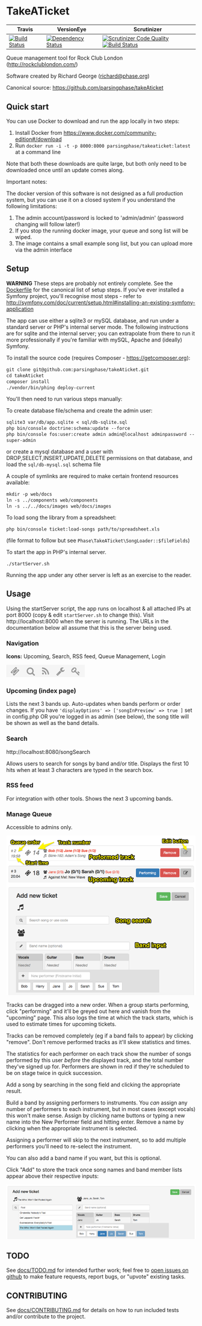 TakeATicket 
===========
| Travis | VersionEye | Scrutinizer |
| ---    | ---        | --- |
| [![Build Status](https://travis-ci.org/parsingphase/takeAticket.svg?branch=master)](https://travis-ci.org/parsingphase/takeAticket) | [![Dependency Status](https://www.versioneye.com/user/projects/57bc7d77968d6400336020a3/badge.svg?style=flat-square)](https://www.versioneye.com/user/projects/57bc7d77968d6400336020a3) | [![Scrutinizer Code Quality](https://scrutinizer-ci.com/g/parsingphase/takeAticket/badges/quality-score.png?b=master)](https://scrutinizer-ci.com/g/parsingphase/takeAticket/?branch=master) [![Build Status](https://scrutinizer-ci.com/g/parsingphase/takeAticket/badges/build.png?b=master)](https://scrutinizer-ci.com/g/parsingphase/takeAticket/build-status/master) |

Queue management tool for Rock Club London (http://rockclublondon.com/)

Software created by Richard George (richard@phase.org)

Canonical source: https://github.com/parsingphase/takeAticket

## Quick start

You can use Docker to download and run the app locally in two steps:

 1) Install Docker from https://www.docker.com/community-edition#/download
 2) Run `docker run -i -t -p 8000:8000 parsingphase/takeaticket:latest` at a command line

Note that both these downloads are quite large, but both only need to be downloaded once until an update comes along.

Important notes:

The docker version of this software is not designed as a full production system, but you can use it on a closed system
if you understand the following limitations: 

 1) The admin account/password is locked to 'admin/admin' (password changing will follow later!)
 2) If you stop the running docker image, your queue and song list will be wiped.
 3) The image contains a small example song list, but you can upload more via the admin interface

## Setup

**WARNING** These steps are probably not entirely complete. See the [Dockerfile](Dockerfile) for the canonical list of setup steps.
If you've ever installed a Symfony project, you'll recognise most steps - refer to 
http://symfony.com/doc/current/setup.html#installing-an-existing-symfony-application

The app can use either a sqlite3 or mySQL database, and run under a standard server or PHP's internal server mode. 
The following instructions are for sqlite and the internal server; you can extrapolate from there to run it more 
professionally if you're familiar with mySQL, Apache and (ideally) Symfony.

To install the source code (requires Composer - https://getcomposer.org):

    git clone git@github.com:parsingphase/takeAticket.git
    cd takeAticket
    composer install
    ./vendor/bin/phing deploy-current
    
You'll then need to run various steps manually:     
 
To create database file/schema and create the admin user:

    sqlite3 var/db/app.sqlite < sql/db-sqlite.sql
    php bin/console doctrine:schema:update --force
    php bin/console fos:user:create admin admin@localhost adminpassword --super-admin

or create a mysql database and a user with DROP,SELECT,INSERT,UPDATE,DELETE permissions on that database, and load the 
`sql/db-mysql.sql` schema file

A couple of symlinks are required to make certain frontend resources available:

    mkdir -p web/docs
    ln -s ../components web/components
    ln -s ../../docs/images web/docs/images
 
To load song the library from a spreadsheet:

    php bin/console ticket:load-songs path/to/spreadsheet.xls
    
(file format to follow but see `Phase\TakeATicket\SongLoader::$fileFields`)
 
To start the app in PHP's internal server.

    ./startServer.sh

Running the app under any other server is left as an exercise to the reader. 

## Usage

Using the startServer script, the app runs on localhost & all attached IPs at port 8000 
(copy & edit `startServer.sh` to change this).
Visit http://localhost:8000 when the server is running. The URLs in the documentation below all assume that this is the 
server being used.

### Navigation
**Icons:** Upcoming, Search, RSS feed, Queue Management, Login

![Iconbar](docs/images/iconbar.png)

### Upcoming (index page)

Lists the next 3 bands up. Auto-updates when bands perform or order changes. If you have `'displayOptions' => ['songInPreview' => true ]`
set in config.php OR you're logged in as admin (see below), the song title will be shown as well as the band details.

### Search

http://localhost:8080/songSearch

Allows users to search for songs by band and/or title. Displays the first 10 hits when at least 3 characters are typed in the search box.

### RSS feed

For integration with other tools. Shows the next 3 upcoming bands.

### Manage Queue

Accessible to admins only. 

![Management interface](docs/images/QueueManagement.png)

Tracks can be dragged into a new order. When a group starts performing, click "performing" and it'll be greyed out here and
vanish from the "upcoming" page. This also logs the time at which the track starts, which is used to estimate times for
upcoming tickets.

Tracks can be removed completely (eg if a band fails to appear) by clicking "remove". 
Don't remove performed tracks as it'll skew statistics and times. 

The statistics for each performer on each track show the number of songs performed by this user *before* 
the displayed track, and the total number they've signed up for. Performers are shown in red if they're scheduled to be 
on stage twice in quick succession.

Add a song by searching in the song field and clicking the appropriate result. 

Build a band by assigning performers to instruments. You *can* assign any number of performers to each instrument, but
in most cases (except vocals) this won't make sense. Assign by clicking name buttons or typing a new name into the New 
Performer field and hitting enter. Remove a name by clicking when the appropriate instrument is selected.

Assigning a performer will skip to the next instrument, so to add multiple performers you'll need to re-select the 
instrument.

You can also add a band name if you want, but this is optional.

Click "Add" to store the track once song names and band member lists appear above their respective inputs:

![Management interface](docs/images/AddTicketFormFilled.png)

## TODO 

See [docs/TODO.md](./docs/TODO.md) for intended further work; 
feel free to [open issues on github](https://github.com/parsingphase/takeAticket/issues) to make feature requests, 
report bugs, or "upvote" existing tasks.

## CONTRIBUTING 

See [docs/CONTRIBUTING.md](./docs/CONTRIBUTING.md) for details on how to run included tests and/or contribute to the project.
